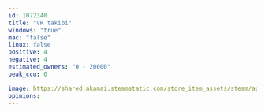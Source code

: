 ```yaml
---
id: 1072340
title: "VR takibi"
windows: "true"
mac: "false"
linux: false
positive: 4
negative: 4
estimated_owners: "0 - 20000"
peak_ccu: 0

image: https://shared.akamai.steamstatic.com/store_item_assets/steam/apps/1072340/header.jpg?t=1584615624
opinions:
---
```

